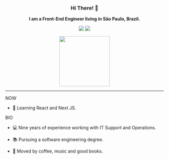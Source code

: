 <div align="center">
  
### Hi There! :wave:

**I am a Front-End Engineer living in São Paulo, Brazil.**

<a href="https://linkedin.com/in/murilo-pinheiro"><img src="https://img.shields.io/badge/LinkedIn-0077B5?style=for-the-badge&logo=linkedin&logoColor=white"></a>
<a href="mailto:pinheiromurilo13@gmail.com"><img src="https://img.shields.io/badge/Gmail-D14836?style=for-the-badge&logo=gmail&logoColor=white"></a>
  
   <a href="https://github.com/mpinheiro-it">
  <img height="160em" src="https://github-readme-stats.vercel.app/api/top-langs/?username=mpinheiro-it&layout=compact&langs_count=7&theme=gotham&count_private=true""/>
  </a>
</div>

<hr>

NOW

- :rocket: Learning React and Next JS.

BIO

- :computer: Nine years of experience working with IT Support and Operations.<br>
- :books: Pursuing a software engineering degree.<br>
- 🌱 Moved by coffee, music and good books.<br>
 
  
  <!-- label="😋"
<img alt="Yoda" align="right" src="https://media.giphy.com/media/Qz5jpVnWEe2Ke09pn7/giphy-downsized-large.gif" width="150px" height="150px">
<img height="160em" src="https://github-readme-stats.vercel.app/api?username=mpinheiro-it&show_icons=true&theme=gotham&include_all_commits=true&count_private=true"/>
 
###  Skills

<div style="{display: inline-block}">
  <img align="center" alt="React" src="https://cdn.jsdelivr.net/gh/devicons/devicon/icons/react/react-original.svg" height="35" width="40"/>
  <img align="center" alt="Javascript" src="https://cdn.jsdelivr.net/gh/devicons/devicon/icons/javascript/javascript-original.svg" height="35" width="40" />  
  <img align="center" alt="HTML" src="https://cdn.jsdelivr.net/gh/devicons/devicon/icons/html5/html5-original-wordmark.svg" height="40" width="40" />
  <img align="center" alt="CSS" src="https://cdn.jsdelivr.net/gh/devicons/devicon/icons/css3/css3-original-wordmark.svg" height="40" width="40" />
  <img align="center" alt="Node JS" src="https://cdn.jsdelivr.net/gh/devicons/devicon/icons/nodejs/nodejs-original.svg" height="35" width="40" />
  <img align="center" alt="MySQL"src="https://cdn.jsdelivr.net/gh/devicons/devicon/icons/mysql/mysql-original.svg" height="35" width="40"/> 
</div>
<br>-->
